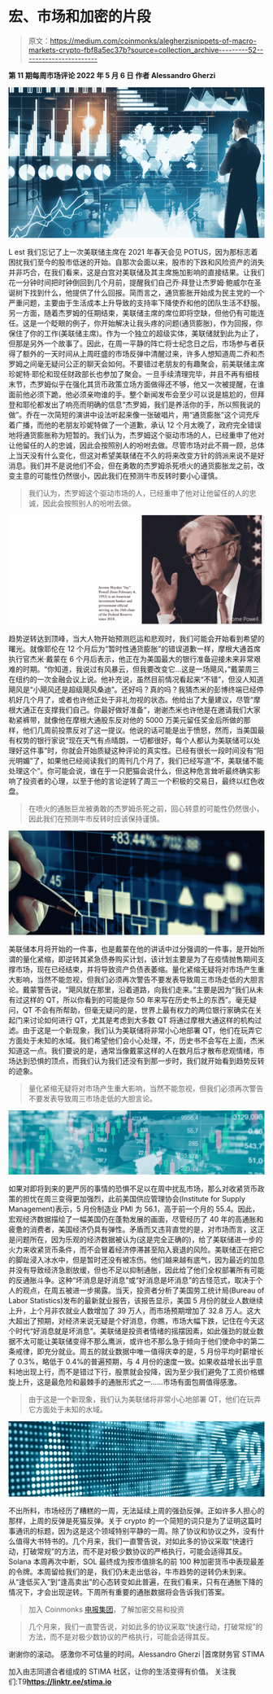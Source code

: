 # 宏、市场和加密的片段

> 原文：<https://medium.com/coinmonks/alegherzisnippets-of-macro-markets-crypto-fbf8a5ec37b?source=collection_archive---------52----------------------->

**第 11 期每周市场评论
2022 年 5 月 6 日
作者 Alessandro Gherzi**

![](img/85b30a86cafdbac482af107ccfd67d9e.png)

L est 我们忘记了上一次美联储主席在 2021 年春天会见 POTUS，因为那标志着困扰我们至今的股市低迷的开始。自那次会面以来，股市的下跌和风险资产的消失并非巧合，在我们看来，这是白宫对美联储及其主席施加影响的直接结果。让我们花一分钟时间把时钟倒回到几个月前，提醒我们自己乔·拜登让杰罗姆·鲍威尔在圣诞树下找到什么，他提供了什么回报。简而言之，通货膨胀开始成为民主党的一个严重问题，主要由于生活成本上升导致的支持率下降使乔和他的团队生活不舒服。另一方面，随着杰罗姆的任期结束，美联储主席的席位即将空缺，但他仍有可能连任。这是一个眨眼的例子，你开始解决让我头疼的问题(通货膨胀)，作为回报，你保住了你的工作(美联储主席)。作为一个独立的超级实体，美联储就到此为止了，但那是另外一个故事了。因此，在周一平静的阵亡将士纪念日之后，市场参与者获得了额外的一天时间从上周旺盛的市场反弹中清醒过来，许多人想知道周二乔和杰罗姆之间毫无疑问公正的聊天会如何。不要错过老朋友的有趣聚会，前美联储主席珍妮特·耶伦和现任财政部长也参加了聚会。一旦手续清理完毕，并且不再有细枝末节，杰罗姆似乎在强化其货币政策立场方面做得还不够，他又一次被提醒，在谁面前他必须下跪，他必须亲吻谁的手。整个新闻发布会至少可以说是尴尬的，但拜登和耶伦都发出了响亮而明确的信息“杰罗姆，我们是养活你的手，所以照我说的做”。乔在一次简短的演讲中设法听起来像一张破唱片，用“通货膨胀”这个词充斥着广播，而他的老朋友珍妮特做了一个道歉，承认 12 个月太晚了，政府完全错误地将通货膨胀称为短暂的。我们认为，杰罗姆这个驱动市场的人，已经重申了他对让他留任的人的忠诚，因此会按照别人的吩咐去做。尽管市场对此不屑一顾，总体上当天没有什么变化，但这对希望美联储在不久的将来改变方针的鸽派来说不是好消息。我们并不是说他们不会，但在勇敢的杰罗姆杀死喷火的通货膨胀龙之前，改变主意的可能性仍然很小，因此我们在预测牛市反转时要小心谨慎。

> 我们认为，杰罗姆这个驱动市场的人，已经重申了他对让他留任的人的忠诚，因此会按照别人的吩咐去做。

![](img/ebeef163f406dab78589bfd690ec7d18.png)

趋势逆转达到顶峰，当大人物开始预测厄运和悲观时，我们可能会开始看到希望的曙光。就像耶伦在 12 个月后为“暂时性通货膨胀”的错误道歉一样，摩根大通首席执行官杰米·戴蒙在 6 个月后表示，他正在为美国最大的银行准备迎接未来非常艰难的时期。“你知道，我说过有风暴云，但我要改变它…这是一场飓风，”戴蒙周三在纽约的一次金融会议上说。他补充说，虽然目前情况看起来“不错”，但没人知道飓风是“小飓风还是超级飓风桑迪”。还好吗？真的吗？我猜杰米的彭博终端已经停机好几个月了，或者也许他正处于非礼勿视的状态。他给出了大量建议，尽管“摩根大通正在支撑我们自己。你最好做好准备”，谢谢杰米也许他是在邀请我们大家勒紧裤带，就像他在摩根大通股东反对他的 5000 万美元留任奖金后所做的那样，他们几周前投票反对了这一提议。他说的话可能是出于愤怒，然而，当美国最有权势的银行家说“现在天气有点晴朗，一切都很好，每个人都认为美联储可以处理好这件事”时，你就会开始质疑这种评论的真实性。已经有很长一段时间没有“阳光明媚”了，如果他已经阅读我们的周刊几个月了，我们已经写道“不，美联储不能处理这个”。你可能会说，谁在乎一只肥猫会说什么，但这种危言耸听最终确实影响了投资者的心理，以至于他的言论逆转了周三一个积极的交易日，最终以红色收盘。

> 在喷火的通胀巨龙被勇敢的杰罗姆杀死之前，回心转意的可能性仍然很小，因此我们在预测牛市反转时应该保持谨慎。

![](img/4b87e85f01aa1ad4391d9db33481c549.png)

美联储本月将开始的一件事，也是戴蒙在他的讲话中过分强调的一件事，是开始所谓的量化紧缩，即逆转其紧急债券购买计划，该计划主要是为了在疫情抛售期间支撑市场，现在已经结束，并将导致资产负债表萎缩。量化紧缩无疑将对市场产生重大影响，当然不能忽视，但我们必须再次警告不要发表导致周三市场走低的大胆言论。戴蒙警告说，“飓风就在那里，沿着道路，向我们走来。”主要是因为“我们从未有过这样的 QT，所以你看到的可能是你 50 年来写在历史书上的东西”。毫无疑问，QT 不会有所帮助，但毫无疑问的是，世界上最有权力的两位银行家确实在关起门来讨论如何进行 QT，尤其是考虑到大多数 QT 将通过摩根大通这样的机构过滤。由于这是一个新现象，我们认为美联储将非常小心地部署 QT，他们在玩弄它方面处于未知的水域。我们希望他们会小心处理，不，历史书不会写在上面，杰米知道这一点。我们要说的是，通常当像戴蒙这样的人在数月后才散布悲观情绪，市场达到恐惧的顶点，而我们认为我们还没有到那一步时，我们就开始看到趋势反转的迹象。

> 量化紧缩无疑将对市场产生重大影响，当然不能忽视，但我们必须再次警告不要发表导致周三市场走低的大胆言论。

![](img/483b2e938915af3af15c5b095e5b2c29.png)

如果对即将到来的更严厉的事情的恐惧不足以在周中扰乱市场，那么对收紧货币政策的担忧在周三变得更加强烈，此前美国供应管理协会(Institute for Supply Management)表示，5 月份制造业 PMI 为 56.1，高于前一个月的 55.4。因此，宏观经济数据描绘了一幅美国仍在蓬勃发展的画面，尽管经历了 40 年的高通胀和疲惫的消费者，美国经济仍具有弹性。矛盾而又违背直觉的是，对市场而言，这正是问题所在，因为乐观的经济数据被认为(这是完全正确的)，给了美联储进一步的火力来收紧货币条件，而不会冒着经济停滞甚至陷入衰退的风险。美联储正在把它的脚趾浸入冰水中，但是暂时还没有被冻伤。他们越来越有底气，因为最近的加息并没有导致经济急剧放缓，但也不足以抑制通胀，因此给了他们全权部署所有可能的反通胀斗争。这种“坏消息是好消息”或“好消息是坏消息”的古怪范式，取决于个人的观点，在周五被进一步揭露。当天，投资者分析了美国劳工统计局(Bureau of Labor Statistics)发布的最新就业报告，该报告显示，美国 5 月份的就业人数继续上升，上个月非农就业人数增加了 39 万人，而市场预期增加了 32.8 万人。这大大超出了预期，对经济来说无疑是个好消息，你瞧，市场大幅下跌，记住在今天这个时代“好消息就是坏消息”。美联储是投资者情绪的摇摆因素，如此强劲的就业数据不太可能让美联储变得不那么鹰派，或许也不那么急于倾向于他们使命中的第二条戒律，即充分就业。周五的就业数据中唯一值得庆幸的是，5 月份平均时薪增长了 0.3%，略低于 0.4%的普遍预期，与 4 月份的速度一致。如果收益增长出乎意料地出现上行，而不是错过下行，股票就会投降，因为至少我们避免了工资价格螺旋上升，这是最危险和最棘手的通胀形式之一……市场有面包屑值得感激。

> 由于这是一个新现象，我们认为美联储将非常小心地部署 QT，他们在玩弄它方面处于未知的水域。

![](img/92129ca9349625523f9ae782131a7d89.png)

不出所料，市场经历了糟糕的一周，无法延续上周的强劲反弹。正如许多人担心的那样，上周的反弹是死猫反弹。关于 crypto 的一个简短的词只是为了证明这篇时事通讯的标题，因为这是这个领域特别平静的一周。除了协议和协议之外，没有什么值得大书特书的。几个月来，我们一直警告说，对如此多的协议采取“快速行动，打破常规”的方法，而不是对极少数协议的严格执行，可能会适得其反。Solana 本周再次中断，SOL 最终成为按市值排名的前 100 种加密货币中表现最差的令牌。本周留给我们的是，我们仍未走出低谷，牛市趋势的逆转仍未到来。从“逢低买入”到“逢高卖出”的心态转变如此普遍，在我们看来，只有在通胀下降的情况下，才会出现逆转。下周所有重要的通胀数据将会告诉我们答案。

> 加入 Coinmonks [电报集团](https://t.me/joinchat/Trz8jaxd6xEsBI4p)，了解加密交易和投资

> 几个月来，我们一直警告说，对如此多的协议采取“快速行动，打破常规”的方法，而不是对极少数协议的严格执行，可能会适得其反。

谢谢你的滚动。
感激你不可估量的时间。Alessandro Gherzi |首席财务官 STIMA

加入由志同道合者组成的 STIMA 社区，让你的生活变得有价值。
关注我们:T9**https://linktr.ee/stima.io**